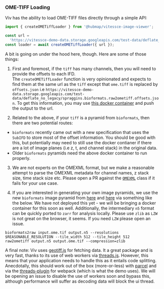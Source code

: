 ### OME-TIFF Loading

Viv has the ability to load OME-TIFF files directly through a simple API:

```javascript
import { createOMETiffLoader } from '@hubmap/vitessce-image-viewer';

const url =
  'https://vitessce-demo-data.storage.googleapis.com/test-data/deflate_no_legacy/spraggins.bioformats.raw2ometiff.ome.tif';
const loader = await createOMETiffLoader({ url });
```

A bit is going on under the hood here, though. Here are some of those things:

1. First and foremost, if the `tiff` has many channels, then you will need to provide the offsets to each IFD.  
   The `createOMETiffLoader` function is very opinionated and expects to find them at the same url as the `tiff` except that `ome.tiff` is replaced by `offsets.json` i.e `https://vitessce-demo-data.storage.googleapis.com/test-data/deflate_no_legacy/spraggins.bioformats.raw2ometiff.offsets.json`. To get this information, you may use [this docker container](https://hub.docker.com/r/hubmap/portal-container-ome-tiff-offsets) and push the output to the url.

2. Related to the above, if your `tiff` is a pyramid from `bioformats`, then there are two potential routes:

- `bioformats` recently came out with a new specification that uses the `SubIFD` to store most of the offset information. You should be good with this, but potentially may need to still use the docker contianer if there are a lot of image planes (i.e z, t, and channel stack) in the original data.
- Older `bioformats` pyramids need the above docker container to run properly.

3. We are not experts on the OMEXML format, but we make a reasonable attempt to parse the OMEXML metadata for channel names, z stack size, time stack size etc. Please open a PR against the [`OMEXML`](https://github.com/hubmapconsortium/vitessce-image-viewer/tree/master/src/loaders/omeXML.js) class if it fails for your use case.

4. If you are interested in generating your own image pyramids, we use the new `bioformats` image pyramid from [here](https://github.com/glencoesoftware/bioformats2raw) and [here](https://github.com/glencoesoftware/raw2ometiff) via something like the below. We have not deployed this yet - we will be bringing a docker container for this soon as well. Additionally, the intermediary `n5` format can be quickly ported to `zarr` for analysis locally. Please use `zlib` as `LZW` is not great on the browser, it seems. If you need `LZW` please open an issue.

```shell
bioformats2raw input.ome.tif output.n5 --resolutions $REASONABLE_RESOLUTION --tile_width 512 --tile_height 512
raw2ometiff output.n5 output.ome.tif --compression=zlib
```

A final note: Viv uses [geotiff.js](https://github.com/geotiffjs/geotiff.js) for fetching data. It a great package and is very fast, thanks to its use of web workers via [threads.js](https://github.com/andywer/threads.js). However, this means that your application needs to handle this as it entails code splitting. Anecdotally, this should work out of the box (more-or-less) with [parcel](https://github.com/parcel-bundler/parcel) and via the [threads-plugin](https://github.com/andywer/threads-plugin) for webpack (which is what the demo uses). We will be opening an issue to disable the use of workers soon and bypass this, although performance will suffer as decoding data will block the ui thread.
